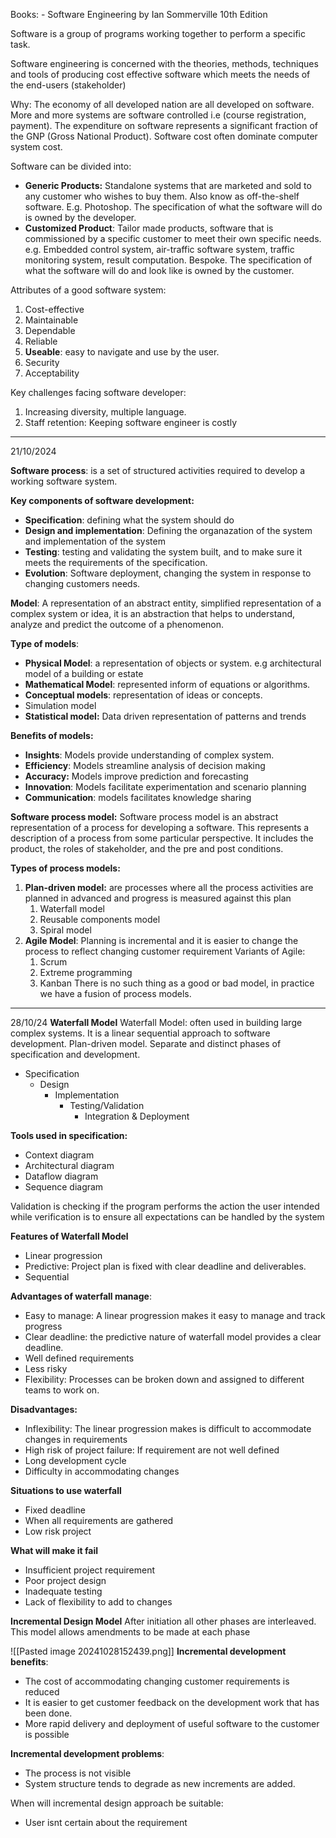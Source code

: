 Books:
	- Software Engineering by Ian Sommerville 10th Edition

Software is a group of programs working together to perform a specific task.

Software engineering is concerned with the theories, methods, techniques and tools of producing cost effective software which meets the needs of the end-users (stakeholder)

Why: The economy of all developed nation are all developed on software. More and more systems are software controlled i.e (course registration, payment). The expenditure on software represents a significant fraction of the GNP (Gross National Product). Software cost often dominate computer system cost. 

Software can be divided into:
- **Generic Products:** Standalone systems that are marketed and sold to any customer who wishes to buy them. Also know as off-the-shelf software. E.g. Photoshop. The specification of what the software will do is owned by the developer.
- **Customized Product**: Tailor made products, software that is commissioned by a specific customer to meet their own specific needs. e.g. Embedded control system, air-traffic software system, traffic monitoring system, result computation. Bespoke. The specification of what the software will do and look like is owned by the customer. 

Attributes of a good software system:
1. Cost-effective 
2. Maintainable
3. Dependable  
4. Reliable
5. **Useable**: easy to navigate and use by the user. 
6. Security
7. Acceptability 

Key challenges facing software developer:
1. Increasing diversity, multiple language.
2. Staff retention: Keeping software engineer is costly 

---
21/10/2024

**Software process**: is a set of structured activities required to develop a working software system.

**Key components of software development:**
- **Specification**: defining what the system should do
- **Design and implementation**: Defining the organazation of the system and implementation of the system
- **Testing**: testing and validating the system built, and to make sure it meets the requirements of the specification.
- **Evolution**: Software deployment, changing the system in response to changing customers needs. 

**Model**: A representation of an abstract entity, simplified representation of a complex system or idea, it is an abstraction that helps to understand, analyze and predict the outcome of a phenomenon.

**Type of models**:
- **Physical Model**: a representation of objects or system. e.g architectural model of a building or estate
- **Mathematical Model**: represented inform of equations or algorithms. 
- **Conceptual models**: representation of ideas or concepts.
- Simulation model
- **Statistical model:** Data driven representation of patterns and trends

**Benefits of models:**
- **Insights**: Models provide understanding of complex system.
- **Efficiency**: Models streamline analysis of decision making
- **Accuracy:** Models improve prediction and forecasting
- **Innovation**: Models facilitate experimentation and scenario planning
- **Communication**: models facilitates knowledge sharing

**Software process model:** Software process model is an abstract representation of a process for developing a software. This represents a description of a process from some particular perspective. It includes the product, the roles of stakeholder, and the pre and post conditions.

**Types of process models:**
1. **Plan-driven model:** are processes where all the process activities are planned in advanced and progress is measured against this plan
	1.  Waterfall model
	2. Reusable components model
	3. Spiral model
1. **Agile Model**: Planning is incremental and it is easier to change the process to reflect changing customer requirement
	Variants of Agile:
	1. Scrum
	2. Extreme programming
	3. Kanban
There is no such thing as a good or bad model, in practice we have a fusion of process models.


---
28/10/24
**Waterfall Model**
Waterfall Model: often used in building large complex systems. It is a linear sequential approach to software development. Plan-driven model. Separate and distinct phases of specification and development.

- Specification
	- Design
		- Implementation
			- Testing/Validation
				- Integration & Deployment

**Tools used in specification:**
- Context diagram
- Architectural diagram
- Dataflow diagram
- Sequence diagram

Validation is checking if the program performs the action the user intended while verification is to ensure all expectations can be handled by the system

**Features of Waterfall Model**
- Linear progression
- Predictive: Project plan is fixed with clear deadline and deliverables.  
- Sequential

**Advantages of waterfall manage**:
- Easy to manage: A linear progression makes it easy to manage and track progress
- Clear deadline: the predictive nature of waterfall model provides a clear deadline.
- Well defined requirements
- Less risky
- Flexibility: Processes can be broken down and assigned to different teams to work on. 

**Disadvantages:**
- Inflexibility: The linear progression makes is difficult to accommodate changes in requirements 
- High risk of project failure: If requirement are not well defined
- Long development cycle
- Difficulty in accommodating changes


**Situations to use waterfall**
- Fixed deadline
- When all requirements are gathered
- Low risk project

**What will make it fail**
- Insufficient project requirement
- Poor project design
- Inadequate testing
- Lack of flexibility to add to changes

**Incremental Design Model**
After initiation all other phases are interleaved. This model allows amendments to be made at each phase

![[Pasted image 20241028152439.png]]
**Incremental development benefits**:
- The cost of accommodating changing customer requirements is reduced
- It is easier to get customer feedback on the development work that has been done.
- More rapid delivery and deployment of useful software to the customer is possible

**Incremental development problems**:
- The process is not visible
- System structure tends to degrade as new increments are added. 

When will incremental design approach be suitable:
- User isnt certain about the requirement